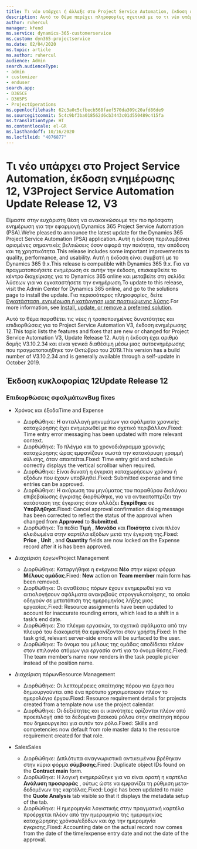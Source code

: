 ```yaml
---
title: Τι νέο υπάρχει ή άλλαξε στο Project Service Automation, έκδοση ενημέρωσης 12, V3
description: Αυτό το θέμα παρέχει πληροφορίες σχετικά με το τι νέο υπάρχει Project Service Automation, έκδοση ενημέρωσης 12, V3.
author: ruhercul
manager: kfend
ms.service: dynamics-365-customerservice
ms.custom: dyn365-projectservice
ms.date: 02/04/2020
ms.topic: article
ms.author: ruhercul
audience: Admin
search.audienceType:
- admin
- customizer
- enduser
search.app:
- D365CE
- D365PS
- ProjectOperations
ms.openlocfilehash: 62c3a0c5cfbecb568faef570da309c20afd86de9
ms.sourcegitcommit: 5c4c9bf3ba018562d6cb3443c01d550489c415fa
ms.translationtype: HT
ms.contentlocale: el-GR
ms.lasthandoff: 10/16/2020
ms.locfileid: "4076877"
---
```

# <a name="project-service-automation-update-release-12-v3"></a><span data-ttu-id="9f8ab-103">Τι νέο υπάρχει στο Project Service Automation, έκδοση ενημέρωσης 12, V3</span><span class="sxs-lookup"><span data-stu-id="9f8ab-103">Project Service Automation Update Release 12, V3</span></span>
<span data-ttu-id="9f8ab-104">Είμαστε στην ευχάριστη θέση να ανακοινώσουμε την πιο πρόσφατη ενημέρωση για την εφαρμογή Dynamics 365 Project Service Automation (PSA).</span><span class="sxs-lookup"><span data-stu-id="9f8ab-104">We’re pleased to announce the latest update for the Dynamics 365 Project Service Automation (PSA) application.</span></span> <span data-ttu-id="9f8ab-105">Αυτή η έκδοση περιλαμβάνει ορισμένες σημαντικές βελτιώσεις όσον αφορά την ποιότητα, την απόδοση και τη χρηστικότητα.</span><span class="sxs-lookup"><span data-stu-id="9f8ab-105">This release includes some important improvements to quality, performance, and usability.</span></span> <span data-ttu-id="9f8ab-106">Αυτή η έκδοση είναι συμβατή με το Dynamics 365 9.x.</span><span class="sxs-lookup"><span data-stu-id="9f8ab-106">This release is compatible with Dynamics 365 9.x.</span></span> <span data-ttu-id="9f8ab-107">Για να πραγματοποιήσετε ενημέρωση σε αυτήν την έκδοση, επισκεφθείτε το κέντρο διαχείρισης για το Dynamics 365 online και μεταβείτε στη σελίδα λύσεων για να εγκαταστήσετε την ενημέρωση.</span><span class="sxs-lookup"><span data-stu-id="9f8ab-107">To update to this release, visit the Admin Center for Dynamics 365 online, and go to the solutions page to install the update.</span></span> <span data-ttu-id="9f8ab-108">Για περισσότερες πληροφορίες, δείτε [Εγκατάσταση, ενημέρωση ή κατάργηση μιας προτιμώμενης λύσης](https://docs.microsoft.com/power-platform/admin/install-remove-preferred-solution).</span><span class="sxs-lookup"><span data-stu-id="9f8ab-108">For more information, see [Install, update, or remove a preferred solution](https://docs.microsoft.com/power-platform/admin/install-remove-preferred-solution).</span></span>

<span data-ttu-id="9f8ab-109">Αυτό το θέμα παραθέτει τις νέες ή τροποποιημένες δυνατότητες και επιδιορθώσεις για το Project Service Automation V3, έκδοση ενημέρωσης 12.</span><span class="sxs-lookup"><span data-stu-id="9f8ab-109">This topic lists the features and fixes that are new or changed for Project Service Automation V3, Update Release 12.</span></span> <span data-ttu-id="9f8ab-110">Αυτή η έκδοση έχει αριθμό δομής V3.10.2.34 και είναι γενικά διαθέσιμη μέσω μιας αυτοενημέρωσης που πραγματοποιήθηκε τον Οκτώβριο του 2019.</span><span class="sxs-lookup"><span data-stu-id="9f8ab-110">This version has a build number of V3.10.2.34 and is generally available through a self-update in October 2019.</span></span>

## <a name="update-release-12"></a><span data-ttu-id="9f8ab-111">Έκδοση κυκλοφορίας 12</span><span class="sxs-lookup"><span data-stu-id="9f8ab-111">Update Release 12</span></span>

### <a name="bug-fixes"></a><span data-ttu-id="9f8ab-112">Επιδιορθώσεις σφαλμάτων</span><span class="sxs-lookup"><span data-stu-id="9f8ab-112">Bug fixes</span></span>

- <span data-ttu-id="9f8ab-113">Χρόνος και έξοδα</span><span class="sxs-lookup"><span data-stu-id="9f8ab-113">Time and Expense</span></span>

    - <span data-ttu-id="9f8ab-114">Διορθώθηκε: Η ανταλλαγή μηνυμάτων για σφάλματα χρονικής καταχώρησης έχει ενημερωθεί με πιο σχετικό περιβάλλον.</span><span class="sxs-lookup"><span data-stu-id="9f8ab-114">Fixed: Time entry error messaging has been updated with more relevant context.</span></span>
    - <span data-ttu-id="9f8ab-115">Διορθώθηκε: Το πλέγμα και το χρονοδιάγραμμα χρονικής καταχώρησης ώρας εμφανίζουν σωστά την κατακόρυφη γραμμή κύλισης, όταν απαιτείται.</span><span class="sxs-lookup"><span data-stu-id="9f8ab-115">Fixed: Time entry grid and schedule correctly displays the vertical scrollbar when required.</span></span>
    - <span data-ttu-id="9f8ab-116">Διορθώθηκε: Είναι δυνατή η έγκριση καταχωρήσεων χρόνου ή εξόδων που έχουν υποβληθεί.</span><span class="sxs-lookup"><span data-stu-id="9f8ab-116">Fixed: Submitted expense and time entries can be approved.</span></span>
    - <span data-ttu-id="9f8ab-117">Διορθώθηκε: Η ακύρωση του μηνύματος του παραθύρου διαλόγου επιβεβαίωσης έγκρισης διορθώθηκε, για να αντικατοπτρίζει την κατάσταση της έγκρισης όταν αλλάζει **Εγκρίθηκε** σε **Υποβλήθηκε**.</span><span class="sxs-lookup"><span data-stu-id="9f8ab-117">Fixed: Cancel approval confirmation dialog message has been corrected to reflect the status of the approval when changed from **Approved** to **Submitted**.</span></span>
    - <span data-ttu-id="9f8ab-118">Διορθώθηκε: Τα πεδία **Τιμή** , **Μονάδα** και **Ποιότητα** είναι πλέον κλειδωμένα στην καρτέλα εξόδων μετά την έγκρισή της.</span><span class="sxs-lookup"><span data-stu-id="9f8ab-118">Fixed: **Price** , **Unit** , and **Quantity** fields are now locked on the Expense record after it is has been approved.</span></span>

- <span data-ttu-id="9f8ab-119">Διαχείριση έργων</span><span class="sxs-lookup"><span data-stu-id="9f8ab-119">Project Management</span></span>

    - <span data-ttu-id="9f8ab-120">Διορθώθηκε: Καταργήθηκε η ενέργεια **Νέο** στην κύρια φόρμα  **Μέλους ομάδας**.</span><span class="sxs-lookup"><span data-stu-id="9f8ab-120">Fixed: **New** action on **Team member** main form has been removed.</span></span>
    - <span data-ttu-id="9f8ab-121">Διορθώθηκε: Οι αναθέσεις πόρων έχουν ενημερωθεί για να αιτιολογήσουν σφάλματα ανακριβούς στρογγυλοποίησης, τα οποία οδηγούν σε μετατόπιση της ημερομηνίας λήξης μιας εργασίας.</span><span class="sxs-lookup"><span data-stu-id="9f8ab-121">Fixed: Resource assignments have been updated to account for inaccurate rounding errors, which lead to a shift in a task’s end date.</span></span>
    - <span data-ttu-id="9f8ab-122">Διορθώθηκε: Στο πλέγμα εργασιών, τα σχετικά σφάλματα από την πλευρά του διακομιστή θα εμφανίζονται στον χρήστη.</span><span class="sxs-lookup"><span data-stu-id="9f8ab-122">Fixed: In the task grid, relevant server-side errors will be surfaced to the user.</span></span>
    - <span data-ttu-id="9f8ab-123">Διορθώθηκε: Το όνομα του μέλους της ομάδας αποδίδεται πλέον στον επιλογέα ατόμων για εργασία αντί για το όνομα θέσης.</span><span class="sxs-lookup"><span data-stu-id="9f8ab-123">Fixed: The team member’s name now renders in the task people picker instead of the position name.</span></span>

- <span data-ttu-id="9f8ab-124">Διαχείριση πόρων</span><span class="sxs-lookup"><span data-stu-id="9f8ab-124">Resource Management</span></span>

    - <span data-ttu-id="9f8ab-125">Διορθώθηκε: Οι λεπτομέρειες απαίτησης πόρου για έργα που δημιουργούνται από ένα πρότυπο χρησιμοποιούν πλέον το ημερολόγιο έργου.</span><span class="sxs-lookup"><span data-stu-id="9f8ab-125">Fixed: Resource requirement details for projects created from a template now use the project calendar.</span></span>
    - <span data-ttu-id="9f8ab-126">Διορθώθηκε: Οι δεξιότητες και οι ικανότητες ορίζονται πλέον από προεπιλογή από τα δεδομένα βασικού ρόλου στην απαίτηση πόρου που δημιουργείται για αυτόν τον ρόλο.</span><span class="sxs-lookup"><span data-stu-id="9f8ab-126">Fixed: Skills and competencies now default from role master data to the resource requirement created for that role.</span></span>

- <span data-ttu-id="9f8ab-127">Sales</span><span class="sxs-lookup"><span data-stu-id="9f8ab-127">Sales</span></span>

    - <span data-ttu-id="9f8ab-128">Διορθώθηκε: Διπλότυπα αναγνωριστικά αντικειμένου βρέθηκαν στην κύρια φόρμα **σύμβασης**.</span><span class="sxs-lookup"><span data-stu-id="9f8ab-128">Fixed: Duplicate object IDs found on the **Contract main** form.</span></span>
    - <span data-ttu-id="9f8ab-129">Διορθώθηκε: Η λογική ενημερώθηκε για να είναι ορατή η καρτέλα **Ανάλυση προσφοράς** , ούτως ώστε να εμφανίζει τη ρύθμιση μετα-δεδομένων της καρτέλας.</span><span class="sxs-lookup"><span data-stu-id="9f8ab-129">Fixed: Logic has been updated to make the **Quote Analysis** tab visible so that it displays the metadata setup of the tab.</span></span>
    - <span data-ttu-id="9f8ab-130">Διορθώθηκε: Η ημερομηνία λογιστικής στην πραγματική καρτέλα προέρχεται πλέον από την ημερομηνία της ημερομηνίας καταχώρησης χρόνου/εξόδων και όχι την ημερομηνία έγκρισης.</span><span class="sxs-lookup"><span data-stu-id="9f8ab-130">Fixed: Accounting date on the actual record now comes from the date of the time/expense entry date and not the date of the approval.</span></span>
